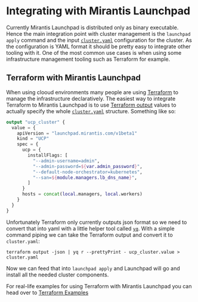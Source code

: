 # Integrating with Mirantis Launchpad

Currently Mirantis Launchpad is distributed only as binary executable. Hence the main integration point with cluster management is the `launchpad apply` command and the input [`cluster.yaml`](configuration-file.md) configuration for the cluster. As the configuration is YAML format it should be pretty easy to integrate other tooling with it. One of the most common use cases is when using some infrastructure management tooling such as Terraform for example.

## Terraform with Mirantis Launchpad

When using clooud environments many people are using [Terraform](https://www.terraform.io/) to manage the infrastructure declaratively. The easiest way to integrate Terraform to Mirantis Launchpad is to use [Terraform output](https://www.terraform.io/docs/configuration/outputs.html) values to actually specify the whole [`cluster.yaml`](configuration-file.md) structure. Something like so:
```terraform
output "ucp_cluster" {
  value = {
    apiVersion = "launchpad.mirantis.com/v1beta1"
    kind = "UCP"
    spec = {
      ucp = {
        installFlags: [
          "--admin-username=admin",
          "--admin-password=${var.admin_password}",
          "--default-node-orchestrator=kubernetes",
          "--san=${module.managers.lb_dns_name}",
        ]
      }
      hosts = concat(local.managers, local.workers)
    }
  }
}
```

Unfortunately Terraform only currently outputs json format so we need to convert that into yaml with a little helper tool called [`yq`](https://github.com/mikefarah/yq). With a simple command piping we can take the Terraform output and convert it to `cluster.yaml`:
```
terraform output -json | yq r --prettyPrint - ucp_cluster.value > cluster.yaml
```

Now we can feed that into `launchpad apply` and Launchpad will go and install all the needed cluster components.

For real-life examples for using Terraform with Mirantis Launchpad you can head over to [Terraform Examples](../examples/terraform/README.md)